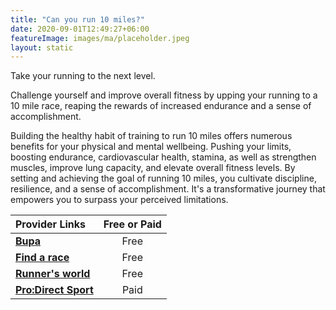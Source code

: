 ```yaml
---
title: "Can you run 10 miles?"
date: 2020-09-01T12:49:27+06:00
featureImage: images/ma/placeholder.jpeg
layout: static
---
```


Take your running to the next level.

Challenge yourself and improve overall fitness by upping your running to a 10 mile race, reaping the rewards of increased endurance and a sense of accomplishment.

Building the healthy habit of training to run 10 miles offers numerous benefits for your physical and mental wellbeing. Pushing your limits, boosting endurance, cardiovascular health, stamina, as well as strengthen muscles, improve lung capacity, and elevate overall fitness levels. By setting and achieving the goal of running 10 miles, you cultivate discipline, resilience, and a sense of accomplishment. It's a transformative journey that empowers you to surpass your perceived limitations.

| Provider Links      | Free or Paid  |  
| :-----------          | :--------------:      |  
| [**Bupa**](https://www.bupa.co.uk/health-information/exercise-fitness/running-programme-10miles) | Free  | 
| [**Find a race**](https://findarace.com/running-events) | Free  | 
| [**Runner's world**](https://www.runnersworld.com/training/a20788049/10-reasons-to-run-10-miles/) | Free  | 
| [**Pro:Direct Sport**](https://www.awin1.com/cread.php?awinmid=6667&awinaffid=1198638&ued=https%3A%2F%2Fwww.prodirectsport.com%2Frunning%2F) | Paid | 
  

<br/><br/>






